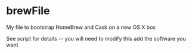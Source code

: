 brewFile
========

My file to bootstrap HomeBrew and Cask on a new OS X box

See script for details -- you will need to modify this add the software you want
